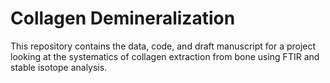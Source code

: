 # Collagen Demineralization

This repository contains the data, code, and draft manuscript for a project looking at the systematics of collagen extraction from bone using FTIR and stable isotope analysis.
 
